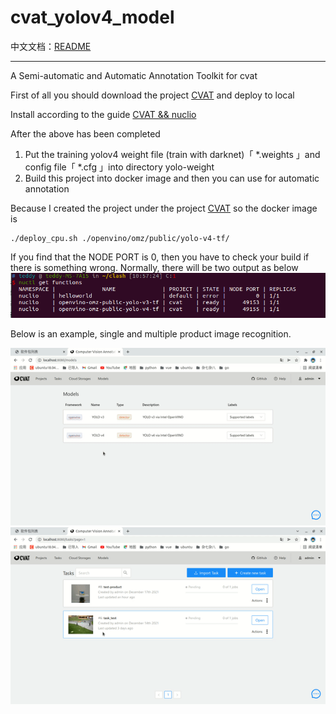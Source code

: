 # cvat_yolov4_model  
中文文档：[README](./README_CN.md)
___

A Semi-automatic and Automatic Annotation Toolkit for cvat 

First of all you should download the project  [CVAT](https://github.com/openvinotoolkit/cvat)  and deploy to local

Install according to the guide [CVAT && nuclio](https://openvinotoolkit.github.io/cvat/docs/administration/basics/installation/)

After the above has been completed

1. Put the training yolov4 weight file (train with darknet)「 *.weights 」and config file「 *.cfg 」into directory yolo-weight
2. Build this project into docker image and then you can use for automatic annotation

Because I created the project under the project [CVAT](https://github.com/openvinotoolkit/cvat)  so the docker image is

```shell
./deploy_cpu.sh ./openvino/omz/public/yolo-v4-tf/
```

If you find that the NODE PORT is 0, then you have to check your build if there is something wrong. Normally, there will be two output as below  
![pic1](./pic/pic1.png)

Below is an example, single and multiple product image recognition.

![pic1](./pic/pic2.gif)
![pic1](./pic/pic3.gif)
